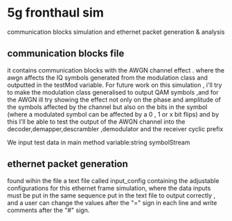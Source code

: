 # 5g fronthaul sim
 communication blocks simulation and ethernet packet generation & analysis
 
## communication blocks file
it contains communication blocks with the AWGN channel effect . where the awgn affects the IQ symbols generated from the modulation class and outputted in the testMod variable.
For future work on this simulation , i'll try to make the modulation class generalised to output QAM symbols ,and for the AWGN ill try showing the effect not only on the phase and amplitude of the symbols affected by the channel but also on the bits in the symbol (where a modulated symbol can be affected by a 0 , 1 or x bit flips) and by this I’ll be able to test the output of the AWGN channel into the decoder,demapper,descrambler ,demodulator and the receiver cyclic prefix 

We input test data in main method variable:string symbolStream

## ethernet packet generation
found wihin the file a text file called input_config containing the adjustable configurations for this ethernet frame simulation, where the data inputs must be put in the same sequence put in the text file to output correctly , and a user can change the values after the "=" sign in each line and write comments after the "#" sign.
